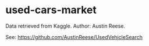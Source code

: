 # used-cars-market

Data retrieved from Kaggle. Author: Austin Reese.

See: https://github.com/AustinReese/UsedVehicleSearch
